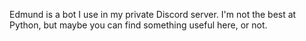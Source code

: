 Edmund is a bot I use in my private Discord server. I'm not the best at Python, but maybe you can find something useful here, or not. 